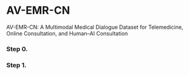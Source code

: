 # AV-EMR-CN
AV-EMR-CN: A Multimodal Medical Dialogue Dataset for Telemedicine, Online Consultation, and Human–AI Consultation



### Step 0.



### Step 1.